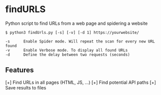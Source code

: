 # findURLS
Python script to find URLs from a web page and spidering a website

    $ python3 findUrls.py [-s] [-v] [-d 1] https://yourwebsite/
    
    -s      Enable Spider mode. Will repeat the scan for every new URL found
    -v      Enable Verbose mode. To display all found URLs
    -d      Define the delay between two requests (seconds)

## Features

[+] Find URLs in all pages (HTML, JS, ...)
[+] Find potential API paths
[+] Save results to files
